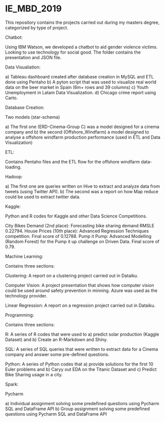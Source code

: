 # IE_MBD_2019

This repository contains the projects carried out during my masters degree, categorized by type of project.

Chatbot:

Using IBM Watson, we developed a chatbot to aid gender violence victims. Looking to use technology for social good.
The folder contains the presentation and JSON file.

Data Visualiation:

a) Tableau dashboard created after database creation in MySQL and ETL done using Pentaho
b) A pyton script that was used to visualize real world data on the beer market in Spain (6m+ rows and 39 columns)
c) Youth Unemployment in Latam Data Visualization.
d) Chicago crime report using Carto.

Database Creation: 

Two models (star-schema)

a) The first one (ERD-Cinema-Group C) was a model designed for a cinema company and
b) the second (Offshore_Windfarm) a model designed to analyse a offshore windfarm production performance (used in ETL and Data Visualization)

ETL: 

Contains Pentaho files and the ETL flow for the offshore windfarm data-loading.

Hadoop:

a) The first one are queries written on Hive to extract and analyze data from tweets (using Twitter API).
b) The second was a report on how Map reduce could be used to extract twitter data.

Kaggle: 

Python and R codes for Kaggle and other Data Science Competitions.

City Bikes Demand (2nd place): Forecasting bike sharing demand RMSLE 0.22794.
House Prices (10th place): Advanced Regression Techniques competition. Final score of 0.12788.
Pump it Pump: Advanced Modelling (Random Forest) for the Pump it up challenge on Driven Data. Final score of 0.79.

Machine Learning: 

Contains three sections:

Clustering: A report on a clustering project carried out in Dataiku.

Computer Vision: A project presentation that shows how computer vision could be used around safety prevention in minning. Azure was used as the technology provider.

Linear Regression: A report on a regression project carried out in Dataiku.

Programming: 

Contains three sections:

R: A series of R codes that were used to a) predict solar production (Kaggle Dataset) and b) Create an R-Markdown and Shiny.

SQL: A series of SQL queries that were written to extract data for a Cinema company and answer some pre-defined questions.

Python: A series of Python codes that a) provide solutions for the first 10 Euler problems and b) Caryy out EDA on the Titanic Dataset and c) Predict Bike Sharing usage in a city.

Spark: 

Pycharm

a) Individual assignment solving some predefined questions using Pycharm SQL and DataFrame API
b) Group assignment solving some predefined questions using Pycharm SQL and DataFrame API
